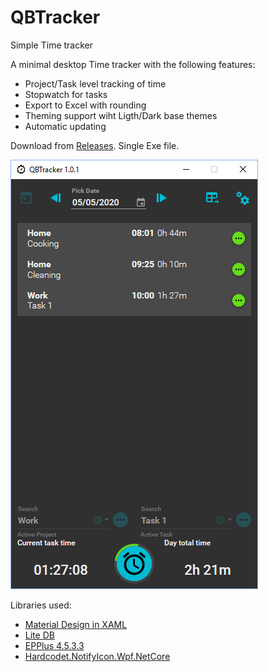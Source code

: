 # QBTracker
Simple Time tracker

A minimal desktop Time tracker with the following features:

- Project/Task level tracking of time
- Stopwatch for tasks
- Export to Excel with rounding
- Theming support wiht Ligth/Dark base themes
- Automatic updating

Download from [Releases](https://github.com/iQuarc/QBTracker/releases). Single Exe file.

![QBTracker Screen Capture](https://github.com/iQuarc/QBTracker/blob/master/Assets/Capture.PNG?raw=true)


Libraries used:

- [Material Design in XAML](http://materialdesigninxaml.net/)
- [Lite DB](https://www.litedb.org/)
- [EPPlus 4.5.3.3](https://www.nuget.org/packages/EPPlus/4.5.3.3)
- [Hardcodet.NotifyIcon.Wpf.NetCore](https://www.nuget.org/packages/Hardcodet.NotifyIcon.Wpf.NetCore/)
